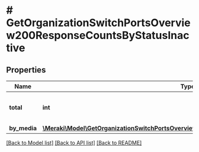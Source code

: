 # # GetOrganizationSwitchPortsOverview200ResponseCountsByStatusInactive

## Properties

Name | Type | Description | Notes
------------ | ------------- | ------------- | -------------
**total** | **int** | The total number of inactive ports | [optional]
**by_media** | [**\Meraki\Model\GetOrganizationSwitchPortsOverview200ResponseCountsByStatusInactiveByMedia**](GetOrganizationSwitchPortsOverview200ResponseCountsByStatusInactiveByMedia.md) |  | [optional]

[[Back to Model list]](../../README.md#models) [[Back to API list]](../../README.md#endpoints) [[Back to README]](../../README.md)
